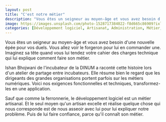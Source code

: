 ```yaml
---
layout: post
title: "C'est notre métier"
description: "Vous êtes un seigneur au moyen-âge et vous avez besoin d'une nouvelle épée pour vos duels. Vous allez voir le forgeron pour lui en commander une."
image: https://images.unsplash.com/photo-1528717384022-f8d665c86909?ixlib=rb-1.2.1&ixid=eyJhcHBfaWQiOjEyMDd9&auto=format&fit=crop&w=900&q=80
categories: [Développement logiciel, Artisanat, Administration, Métier, Culture]
---
```


Vous êtes un seigneur au moyen-âge et vous avez besoin d'une nouvelle épée pour vos duels. Vous allez voir le forgeron pour lui en commander une. Imaginez sa tête quand vous lui tendez votre cahier des charges technique qui lui explique comment faire son métier.

Ishan Bhojwani de l'incubateur de la DINUM a raconté cette histoire lors d'un atelier de partage entre incubateurs. Elle résume bien le regard que les dirigeants des grandes organisations portent parfois sur les métiers numériques. Voici nos exigences fonctionnelles et techniques, transformez-les en une application.

Sauf que comme la ferronnerie, le développement logiciel est un métier artisanal. Et le seul moyen qu'un artisan excelle et réalise quelque chose qui nous corresponde est de nous asseoir avec lui pour lui expliquer notre problème. Puis de lui faire confiance, parce qu'il connaît son métier.
